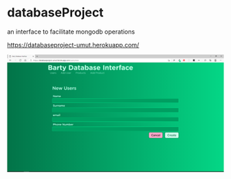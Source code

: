 # databaseProject
an interface to facilitate mongodb operations

https://databaseproject-umut.herokuapp.com/

![](dashboard.PNG)
 
